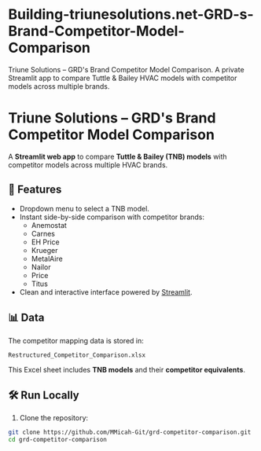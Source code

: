 # Building-triunesolutions.net-GRD-s-Brand-Competitor-Model-Comparison
Triune Solutions – GRD's Brand Competitor Model Comparison. A private Streamlit app to compare Tuttle &amp; Bailey HVAC models with competitor models across multiple brands.

# Triune Solutions – GRD's Brand Competitor Model Comparison

A **Streamlit web app** to compare **Tuttle & Bailey (TNB) models** with competitor models across multiple HVAC brands.

## 🚀 Features
- Dropdown menu to select a TNB model.
- Instant side-by-side comparison with competitor brands:
  - Anemostat
  - Carnes
  - EH Price
  - Krueger
  - MetalAire
  - Nailor
  - Price
  - Titus
- Clean and interactive interface powered by [Streamlit](https://streamlit.io/).

## 📊 Data
The competitor mapping data is stored in:

`Restructured_Competitor_Comparison.xlsx`

This Excel sheet includes **TNB models** and their **competitor equivalents**.

## 🛠 Run Locally
1. Clone the repository:
```bash
git clone https://github.com/MMicah-Git/grd-competitor-comparison.git
cd grd-competitor-comparison
